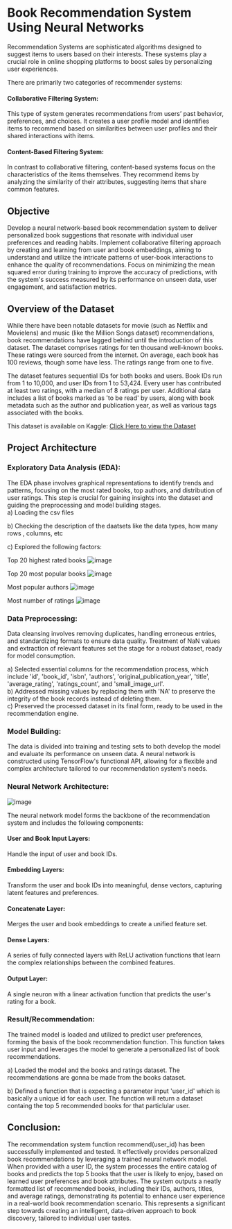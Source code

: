 # Book Recommendation System Using Neural Networks

Recommendation Systems are sophisticated algorithms designed to suggest items to users based on their interests. These systems play a crucial role in online shopping platforms to boost sales by personalizing user experiences.

There are primarily two categories of recommender systems:

#### Collaborative Filtering System:   
This type of system generates recommendations from users’ past behavior, preferences, and choices. It creates a user profile model and identifies items to recommend based on similarities between user profiles and their shared interactions with items.

#### Content-Based Filtering System:  
In contrast to collaborative filtering, content-based systems focus on the characteristics of the items themselves. They recommend items by analyzing the similarity of their attributes, suggesting items that share common features.

## Objective
Develop a neural network-based book recommendation system to deliver personalized book suggestions that resonate with individual user preferences and reading habits. Implement collaborative filtering approach by creating and learning from user and book embeddings, aiming to understand and utilize the intricate patterns of user-book interactions to enhance the quality of recommendations. Focus on minimizing the mean squared error during training to improve the accuracy of predictions, with the system's success measured by its performance on unseen data, user engagement, and satisfaction metrics.


## Overview of the Dataset
While there have been notable datasets for movie (such as Netflix and Movielens) and music (like the Million Songs dataset) recommendations, book recommendations have lagged behind until the introduction of this dataset. The dataset comprises ratings for ten thousand well-known books. These ratings were sourced from the internet. On average, each book has 100 reviews, though some have less. The ratings range from one to five.

The dataset features sequential IDs for both books and users. Book IDs run from 1 to 10,000, and user IDs from 1 to 53,424. Every user has contributed at least two ratings, with a median of 8 ratings per user. Additional data includes a list of books marked as 'to be read' by users, along with book metadata such as the author and publication year, as well as various tags associated with the books.

This dataset is available on Kaggle: [Click Here to view the Dataset](https://www.kaggle.com/datasets/zygmunt/goodbooks-10k)
## Project Architecture
### Exploratory Data Analysis (EDA):

The EDA phase involves graphical representations to identify trends and patterns, focusing on the most rated books, top authors, and distribution of user ratings.
This step is crucial for gaining insights into the dataset and guiding the preprocessing and model building stages.   
a) Loading the csv files

b) Checking the description of the daatsets like the data types, how many rows , columns, etc

c) Explored the following factors:

Top 20 highest rated books
![image](https://github.com/ruchithareddy269/256-Project-Book_Recommendation_System/assets/64256985/e95b09ed-86d6-441c-983b-a3455d01587b)


Top 20 most popular books
![image](https://github.com/ruchithareddy269/256-Project-Book_Recommendation_System/assets/64256985/e6274d9a-192c-4b4e-942f-c779faa591ea)


Most popular authors
![image](https://github.com/ruchithareddy269/256-Project-Book_Recommendation_System/assets/64256985/c6969f75-2e1f-4bf3-864c-57502b1c56e5)


Most number of ratings
![image](https://github.com/ruchithareddy269/256-Project-Book_Recommendation_System/assets/64256985/0f45eb75-664e-4c7e-92b7-54ddbafd6f90)


### Data Preprocessing:

Data cleansing involves removing duplicates, handling erroneous entries, and standardizing formats to ensure data quality.
Treatment of NaN values and extraction of relevant features set the stage for a robust dataset, ready for model consumption.

a) Selected essential columns for the recommendation process, which include 'id', 'book_id', 'isbn', 'authors', 'original_publication_year', 'title', 'average_rating', 'ratings_count', and 'small_image_url'.   
b) Addressed missing values by replacing them with 'NA' to preserve the integrity of the book records instead of deleting them.   
c) Preserved the processed dataset in its final form, ready to be used in the recommendation engine.
### Model Building:

The data is divided into training and testing sets to both develop the model and evaluate its performance on unseen data.
A neural network is constructed using TensorFlow's functional API, allowing for a flexible and complex architecture tailored to our recommendation system's needs.

### Neural Network Architecture:
![image](https://github.com/ruchithareddy269/256-Project-Book_Recommendation_System/assets/64256985/1ec6a0d7-d3d2-45dd-946d-7f5fb0c3efea)

The neural network model forms the backbone of the recommendation system and includes the following components:

#### User and Book Input Layers: 
Handle the input of user and book IDs.

#### Embedding Layers: 
Transform the user and book IDs into meaningful, dense vectors, capturing latent features and preferences.

#### Concatenate Layer:
Merges the user and book embeddings to create a unified feature set.

#### Dense Layers:
A series of fully connected layers with ReLU activation functions that learn the complex relationships between the combined features.

#### Output Layer:
A single neuron with a linear activation function that predicts the user's rating for a book.

### Result/Recommendation:

The trained model is loaded and utilized to predict user preferences, forming the basis of the book recommendation function.
This function takes user input and leverages the model to generate a personalized list of book recommendations.

a) Loaded the model and the books and ratings dataset. The recommendations are gonna be made from the books dataset.

b) Defined a function that is expecting a parameter input 'user_id' which is basically a unique id for each user. The function will return a dataset containg the top 5 recommended books for that particlular user.


## Conclusion:
The recommendation system function recommend(user_id) has been successfully implemented and tested. It effectively provides personalized book recommendations by leveraging a trained neural network model. When provided with a user ID, the system processes the entire catalog of books and predicts the top 5 books that the user is likely to enjoy, based on learned user preferences and book attributes. The system outputs a neatly formatted list of recommended books, including their IDs, authors, titles, and average ratings, demonstrating its potential to enhance user experience in a real-world book recommendation scenario. This represents a significant step towards creating an intelligent, data-driven approach to book discovery, tailored to individual user tastes.





